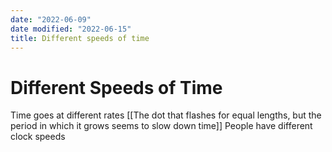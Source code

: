 ```yaml
---
date: "2022-06-09"
date modified: "2022-06-15"
title: Different speeds of time
---
```


# Different Speeds of Time
Time goes at different rates
[[The dot that flashes for equal lengths, but the period in which it grows seems to slow down time]]
People have different clock speeds
